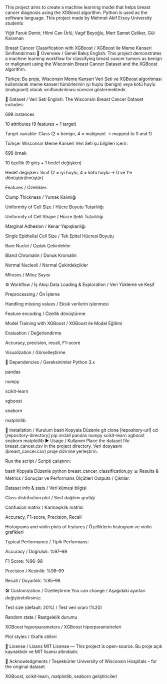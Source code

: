 This project aims to create a machine learning model that helps breast cancer diagnosis using the XGBoost algorithm. Python is used as the software language.
This project made by Mehmet Akif Ersoy University students

Yiğit Faruk Demir,
Hilmi Can Ürlü, 
Vagıf Beyoğlu,
Mert Samet Çeliker,
Gül Karaman

Breast Cancer Classification with XGBoost / XGBoost ile Meme Kanseri Sınıflandırması
📌 Overview / Genel Bakış
English:
This project demonstrates a machine learning workflow for classifying breast cancer tumors as benign or malignant using the Wisconsin Breast Cancer Dataset and the XGBoost algorithm.

Türkçe:
Bu proje, Wisconsin Meme Kanseri Veri Seti ve XGBoost algoritması kullanılarak meme kanseri tümörlerinin iyi huylu (benign) veya kötü huylu (malignant) olarak sınıflandırılması sürecini göstermektedir.

📁 Dataset / Veri Seti
English:
The Wisconsin Breast Cancer Dataset includes:

699 instances

10 attributes (9 features + 1 target)

Target variable: Class (2 = benign, 4 = malignant → mapped to 0 and 1)

Türkçe:
Wisconsin Meme Kanseri Veri Seti şu bilgileri içerir:

699 örnek

10 özellik (9 giriş + 1 hedef değişken)

Hedef değişken: Sınıf (2 = iyi huylu, 4 = kötü huylu → 0 ve 1'e dönüştürülmüştür)

Features / Özellikler:

Clump Thickness / Yumak Kalınlığı

Uniformity of Cell Size / Hücre Boyutu Tutarlılığı

Uniformity of Cell Shape / Hücre Şekli Tutarlılığı

Marginal Adhesion / Kenar Yapışkanlığı

Single Epithelial Cell Size / Tek Epitel Hücresi Boyutu

Bare Nuclei / Çıplak Çekirdekler

Bland Chromatin / Donuk Kromatin

Normal Nucleoli / Normal Çekirdekçikler

Mitoses / Mitoz Sayısı

⚙️ Workflow / İş Akışı
Data Loading & Exploration / Veri Yükleme ve Keşif

Preprocessing / Ön İşleme

Handling missing values / Eksik verilerin işlenmesi

Feature encoding / Özellik dönüştürme

Model Training with XGBoost / XGBoost ile Model Eğitimi

Evaluation / Değerlendirme

Accuracy, precision, recall, F1-score

Visualization / Görselleştirme

🧩 Dependencies / Gereksinimler
Python 3.x

pandas

numpy

scikit-learn

xgboost

seaborn

matplotlib

🚀 Installation / Kurulum
bash
Kopyala
Düzenle
git clone [repository-url]
cd [repository-directory]
pip install pandas numpy scikit-learn xgboost seaborn matplotlib
▶️ Usage / Kullanım
Place the dataset file breast_cancer.csv in the project directory.
Veri dosyasını (breast_cancer.csv) proje dizinine yerleştirin.

Run the script / Scripti çalıştırın:

bash
Kopyala
Düzenle
python breast_cancer_classification.py
📊 Results & Metrics / Sonuçlar ve Performans Ölçütleri
Outputs / Çıktılar:

Dataset info & stats / Veri kümesi bilgisi

Class distribution plot / Sınıf dağılımı grafiği

Confusion matrix / Karmaşıklık matrisi

Accuracy, F1-score, Precision, Recall

Histograms and violin plots of features / Özelliklerin histogram ve violin grafikleri

Typical Performance / Tipik Performans:

Accuracy / Doğruluk: %97–99

F1 Score: %96–98

Precision / Kesinlik: %96–99

Recall / Duyarlılık: %95–98

🛠️ Customization / Özelleştirme
You can change / Aşağıdaki ayarları değiştirebilirsiniz:

Test size (default: 20%) / Test veri oranı (%20)

Random state / Rastgelelik durumu

XGBoost hyperparameters / XGBoost hiperparametreleri

Plot styles / Grafik stilleri

📄 License / Lisans
MIT License — This project is open-source.
Bu proje açık kaynaklıdır ve MIT lisansı altındadır.

🙏 Acknowledgments / Teşekkürler
University of Wisconsin Hospitals – for the original dataset

XGBoost, scikit-learn, matplotlib, seaborn geliştiricileri

